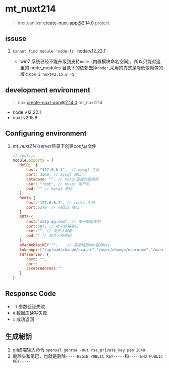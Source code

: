 # mt_nuxt214

> meituan ssr create-nuxt-app@2.14.0 project

## issuse

1. `Cannot find module 'node:fs'` node:v12.22.1

   - win7 系统已经不能升级到支持`node:`(内置模块命名空间)，所以只能对这里的 node_modules 目录下的依赖去掉`node:`,采用的方式是降低依赖包的版本`npm i nuxt@2.15.8 -S`


## development environment

> npx create-nuxt-app@2.14.0 mt_nuxt214

- node v12.22.1
- nuxt v2.15.8

## Configuring environment

1. *mt_nuxt214/server*目录下创建*conf.js*文件
   ```js
   // conf.js
   module.exports = {
      MySQL: {
         host: "127.0.0.1",  // mysql 主机
         port: 3360, // mysql 端口
         database: "", // mysql连接的数据库
         user: "root", // mysql 用户名
         pwd: "" // mysql 密码
      },
      Redis:{
         host:"127.0.0.1", // redis 主机
         port:6379  // redis 端口
      },
      SMTP:{
         host:"smtp.qq.com", // 电子邮箱主机
         port:587, // 电子邮箱端口
         user:"", // 发件人邮箱
         pwd:"" // 发件人授权码
      },
      aMapWebApiKEY:"",    // 高德地图Web服务key
      tokenApi:["/upload/change/avatar","/user/change/username","/user/change/birthday","/user/change/password"],
      fdfsServer: {
         host: "",
         port: ,
         accessAddress:""
      }
   }
   ```

## Response Code
   - `-1` 参数验证失败
   - `0` 数据库读写失败
   - `1` 成功返回


## 生成秘钥

1. git终端输入命令 `openssl genrsa -out rsa_private_key.pem 2048`
2. 删除头和尾巴，也就是删除`-----BEGIN PUBLIC KEY-----`和`-----END PUBLIC KEY-----`